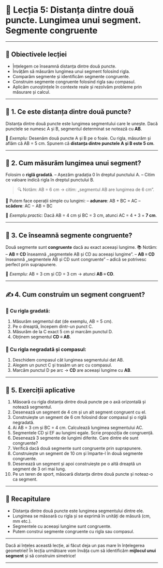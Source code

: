 # 📘 Lecția 5: Distanța dintre două puncte. Lungimea unui segment. Segmente congruente

------

## 🎯 Obiectivele lecției

- Înțelegem ce înseamnă distanța dintre două puncte.
- Învățăm să măsurăm lungimea unui segment folosind rigla.
- Comparăm segmente și identificăm segmente congruente.
- Construim segmente congruente folosind rigla sau compasul.
- Aplicăm cunoștințele în contexte reale și rezolvăm probleme prin măsurare și calcul.

------

## 🧠 1. Ce este distanța dintre două puncte?

Distanța dintre două puncte este lungimea segmentului care le unește.
 Dacă punctele se numesc A și B, segmentul determinat se notează cu **AB**.

🧪 *Exemplu:*
 Desenăm două puncte A și B pe o foaie. Cu rigla, măsurăm și aflăm că AB = 5 cm.
 Spunem că **distanța dintre punctele A și B este 5 cm**.

------

## 📏 2. Cum măsurăm lungimea unui segment?

Folosim o **riglă gradată**.
 – Așezăm gradația 0 în dreptul punctului A.
 – Citim ce valoare indică rigla în dreptul punctului B.

> 🔍 Notăm: AB = 6 cm → citim: „segmentul AB are lungimea de 6 cm”.

🔁 Putem face operații simple cu lungimi:
 – **adunare**: AB + BC = AC
 – **scădere**: AC − AB = BC

🧪 *Exemplu practic:*
 Dacă AB = 4 cm și BC = 3 cm, atunci AC = 4 + 3 = **7 cm**.

------

## 🧊 3. Ce înseamnă segmente congruente?

Două segmente sunt **congruente** dacă au exact aceeași lungime.
 📚 Notăm:
 – **AB = CD** înseamnă „segmentele AB și CD au aceeași lungime”.
 – **AB ≡ CD** înseamnă „segmentele AB și CD sunt congruente” – adică se potrivesc perfect prin suprapunere.

🧪 *Exemplu:*
 AB = 3 cm și CD = 3 cm → atunci **AB ≡ CD**.

------

## ✍️ 4. Cum construim un segment congruent?

### 🧮 Cu rigla gradată:

1. Măsurăm segmentul dat (de exemplu, AB = 5 cm).
2. Pe o dreaptă, începem dintr-un punct C.
3. Măsurăm de la C exact 5 cm și marcăm punctul D.
4. Obținem segmentul **CD ≡ AB**.

### 🧲 Cu rigla negradată și compasul:

1. Deschidem compasul cât lungimea segmentului dat AB.
2. Alegem un punct C și trasăm un arc cu compasul.
3. Marcăm punctul D pe arc → **CD** are aceeași lungime cu **AB**.

------

## 🧩 5. Exerciții aplicative

1. Măsoară cu rigla distanța dintre două puncte pe o axă orizontală și notează segmentul.
2. Desenează un segment de 4 cm și un alt segment congruent cu el.
3. Construiește un segment de 6 cm folosind doar compasul și o riglă negradată.
4. Ai AB = 3 cm și BC = 4 cm. Calculează lungimea segmentului AC.
5. Segmentele CD și EF au lungimi egale. Scrie propoziția de congruență.
6. Desenează 3 segmente de lungimi diferite. Care dintre ele sunt congruente?
7. Verifică dacă două segmente sunt congruente prin suprapunere.
8. Construiește un segment de 10 cm și împarte-l în două segmente congruente.
9. Desenează un segment și apoi construiește pe o altă dreaptă un segment de 3 ori mai lung.
10. Pe un teren de sport, măsoară distanța dintre două puncte și noteaz-o ca segment.

------

## 🧠 Recapitulare

- Distanța dintre două puncte este lungimea segmentului dintre ele.
- Lungimea se măsoară cu rigla și se exprimă în unități de măsură (cm, mm etc.).
- Segmentele cu aceeași lungime sunt congruente.
- Putem construi segmente congruente cu rigla sau compasul.

------

Dacă ai înțeles această lecție, ai făcut deja un pas mare în înțelegerea geometriei!
 În lecția următoare vom învăța cum să identificăm **mijlocul unui segment** și să construim simetrice!

------